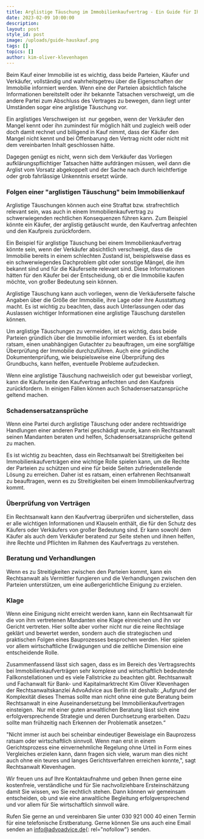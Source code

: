 ```yaml
---
title: Arglistige Täuschung im Immobilienkaufvertrag - Ein Guide für Ihre Rechte
date: 2023-02-09 10:00:00
description:
layout: post
style_id: post
image: /uploads/guide-hauskauf.png
tags: []
topics: []
author: kim-oliver-klevenhagen
---
```

Beim Kauf einer Immobilie ist es wichtig, dass beide Parteien, Käufer und Verkäufer, vollständig und wahrheitsgetreu über die Eigenschaften der Immobilie informiert werden. Wenn eine der Parteien absichtlich falsche Informationen bereitstellt oder ihr bekannte Tatsachen verschweigt, um die andere Partei zum Abschluss des Vertrages zu bewegen, dann liegt unter Umständen sogar eine arglistige Täuschung vor.

Ein arglistiges Verschweigen ist &nbsp;nur gegeben, wenn der Verkäufer den Mangel kennt oder ihn zumindest für möglich hält und zugleich weiß oder doch damit rechnet und billigend in Kauf nimmt, dass der Käufer den Mangel nicht kennt und bei Offenbarung den Vertrag nicht oder nicht mit dem vereinbarten Inhalt geschlossen hätte.&nbsp;

Dagegen genügt es nicht, wenn sich dem Verkäufer das Vorliegen aufklärungspflichtiger Tatsachen hätte aufdrängen müssen, weil dann die Arglist vom Vorsatz abgekoppelt und der Sache nach durch leichtfertige oder grob fahrlässige Unkenntnis ersetzt würde.

### Folgen einer "arglistigen Täuschung" beim Immobilienkauf

Arglistige Täuschungen können auch eine Straftat bzw. strafrechtlich relevant sein, was auch in einem Immobilienkaufvertrag zu schwerwiegenden rechtlichen Konsequenzen führen kann. Zum Beispiel könnte ein Käufer, der arglistig getäuscht wurde, den Kaufvertrag anfechten und den Kaufpreis zurückfordern.

Ein Beispiel für arglistige Täuschung bei einem Immobilienkaufvertrag könnte sein, wenn der Verkäufer absichtlich verschweigt, dass die Immobilie bereits in einem schlechten Zustand ist, beispielsweise dass es ein schwerwiegendes Dachproblem gibt oder sonstige Mängel, die ihm bekannt sind und für die Käuferseite relevant sind. Diese Informationen hätten für den Käufer bei der Entscheidung, ob er die Immobilie kaufen möchte, von großer Bedeutung sein können.

Arglistige Täuschung kann auch vorliegen, wenn die Verkäuferseite falsche Angaben über die Größe der Immobilie, ihre Lage oder ihre Ausstattung macht. Es ist wichtig zu beachten, dass auch Unterlassungen oder das Auslassen wichtiger Informationen eine arglistige Täuschung darstellen können.

Um arglistige Täuschungen zu vermeiden, ist es wichtig, dass beide Parteien gründlich über die Immobilie informiert werden. Es ist ebenfalls ratsam, einen unabhängigen Gutachter zu beauftragen, um eine sorgfältige Überprüfung der Immobilie durchzuführen. Auch eine gründliche Dokumentenprüfung, wie beispielsweise eine Überprüfung des Grundbuchs, kann helfen, eventuelle Probleme aufzudecken.

Wenn eine arglistige Täuschung nachweislich oder gut beweisbar vorliegt, kann die Käuferseite den Kaufvertrag anfechten und den Kaufpreis zurückfordern. In einigen Fällen können auch Schadensersatzansprüche geltend machen.

### Schadensersatzansprüche

Wenn eine Partei durch arglistige Täuschung oder andere rechtswidrige Handlungen einer anderen Partei geschädigt wurde, kann ein Rechtsanwalt seinen Mandanten beraten und helfen, Schadensersatzansprüche geltend zu machen.

Es ist wichtig zu beachten, dass ein Rechtsanwalt bei Streitigkeiten bei Immobilienkaufverträgen eine wichtige Rolle spielen kann, um die Rechte der Parteien zu schützen und eine für beide Seiten zufriedenstellende Lösung zu erreichen. Daher ist es ratsam, einen erfahrenen Rechtsanwalt zu beauftragen, wenn es zu Streitigkeiten bei einem Immobilienkaufvertrag kommt.

### Überprüfung von Verträgen

Ein Rechtsanwalt kann den Kaufvertrag überprüfen und sicherstellen, dass er alle wichtigen Informationen und Klauseln enthält, die für den Schutz des Käufers oder Verkäufers von großer Bedeutung sind. Er kann sowohl dem Käufer als auch dem Verkäufer beratend zur Seite stehen und ihnen helfen, ihre Rechte und Pflichten im Rahmen des Kaufvertrags zu verstehen.

### Beratung und Verhandlungen

Wenn es zu Streitigkeiten zwischen den Parteien kommt, kann ein Rechtsanwalt als Vermittler fungieren und die Verhandlungen zwischen den Parteien unterstützen, um eine außergerichtliche Einigung zu erzielen.

### Klage

Wenn eine Einigung nicht erreicht werden kann, kann ein Rechtsanwalt für die von ihm vertretenen Mandanten eine Klage einreichen und ihn vor Gericht vertreten. Hier sollte aber vorher nicht nur die reine Rechtslage geklärt und bewertet werden, sondern auch die strategischen und praktischen Folgen eines Bauprozesses besprochen werden. Hier spielen vor allem wirtschaftliche Erwägungen und die zeitliche Dimension eine entscheidende Rolle.

Zusammenfassend lässt sich sagen, dass es im Bereich des Vertragsrechts bei Immobilienkaufverträgen sehr komplexe und wirtschaftlich bedeutende Fallkonstellationen und es viele Fallstricke zu beachten gibt. Rechtsanwalt und Fachanwalt für Bank- und Kapitalmarktrecht Kim Oliver Klevenhagen der Rechtsanwaltskanzlei AdvoAdvice aus Berlin rät deshalb: „Aufgrund der Komplexität dieses Themas sollte man nicht ohne eine gute Beratung beim Rechtsanwalt in eine Auseinandersetzung bei Immobilienkaufvertragen einsteigen. &nbsp;Nur mit einer guten anwaltlichen Beratung lässt sich eine erfolgversprechende Strategie und deren Durchsetzung erarbeiten. Dazu sollte man frühzeitig nach Erkennen der Problematik ansetzen.“

"Nicht immer ist auch bei scheinbar eindeutiger Beweislage ein Bauprozess ratsam oder wirtschaftlich sinnvoll. Wenn man erst in einem Gerichtsprozess eine einvernehmliche Regelung ohne Urteil in Form eines Vergleiches erzielen kann, dann fragen sich viele, warum man dies nicht auch ohne ein teures und langes Gerichtsverfahren erreichen konnte,", sagt Rechtsanwalt Klevenhagen.

Wir freuen uns auf Ihre Kontaktaufnahme und geben Ihnen gerne eine kostenfreie, verständliche und für Sie nachvollziehbare Ersteinschätzung damit Sie wissen, wo Sie rechtlich stehen. Dann können wir gemeinsam entscheiden, ob und wie eine anwaltliche Begleitung erfolgversprechend und vor allem für Sie wirtschaftlich sinnvoll wäre.

Rufen Sie gerne an und vereinbaren Sie unter 030 921 000 40 einen Termin für eine telefonische Erstberatung. Gerne können Sie uns auch eine Email senden an&nbsp;[info@advoadvice.de](mailto:info@advoadvice.de){: rel="nofollow"}&nbsp;senden.